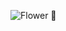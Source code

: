 ![Flower 🌸](https://user-images.githubusercontent.com/22923260/108539794-cae53280-7323-11eb-9329-2430d7a6ed42.jpg)
